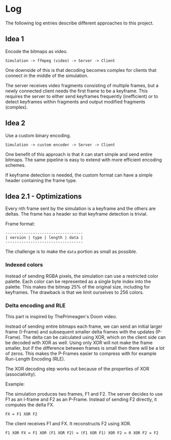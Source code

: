 # Log

The following log entries describe different approaches to this project.

## Idea 1

Encode the bitmaps as video.

```
Simulation -> ffmpeg (video) -> Server -> Client
```

One downside of this is that decoding becomes complex for clients that connect in the middle of the simulation.

The server receives video fragments consisting of multiple frames, but a newly connected client needs the first frame to be a keyframe. This requires the server to either send keyframes frequently (inefficient) or to detect keyframes within fragments and output modified fragments (complex).

## Idea 2

Use a custom binary encoding.

```
Simulation -> custom encoder -> Server -> Client
```

One benefit of this approach is that it can start simple and send entire bitmaps. The same pipeline is easy to extend with more efficient encoding schemes.

If keyframe detection is needed, the custom format can have a simple header containing the frame type.

## Idea 2.1 - Optimizations

Every nth frame sent by the simulation is a keyframe and the others are deltas. The frame has a header so that keyframe detection is trivial.

Frame format:
```
----------------------------------
| version | type | length | data |
----------------------------------
```

The challenge is to make the `data` portion as small as possible.

### Indexed colors

Instead of sending RGBA pixels, the simulation can use a restricted color palette. Each color can be represented as a single byte index into the palette. This makes the bitmap 25% of the original size, including for keyframes. The drawback is that we limit ourselves to 256 colors.

### Delta encoding and RLE

This part is inspired by ThePrimeagen's Doom video.

Instead of sending entire bitmaps each frame, we can send an initial larger frame (I-Frame) and subsequent smaller delta frames with the updates (P-Frame). The delta can be calculated using XOR, which on the client side can be decoded with XOR as well. Using only XOR will not make the frame smaller, but if the difference between frames is small then there will be a lot of zeros. This makes the P-Frames easier to compress with for example Run-Length Encoding (RLE).

The XOR decoding step works out because of the properties of XOR (associativity).

Example:

The simulation produces two frames, F1 and F2. The server decides to use F1 as an I-frame and F2 as an P-Frame. Instead of sending F2 directly, it computes the delta FX.

```
FX = F1 XOR F2
```

The client receives F1 and FX. It reconstructs F2 using XOR.

```
F1 XOR FX = F1 XOR (F1 XOR F2) = (F1 XOR F1) XOR F2 = 0 XOR F2 = F2
```
